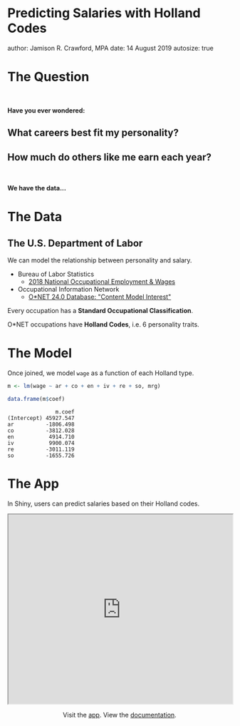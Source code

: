 Predicting Salaries with Holland Codes
========================================================
author: Jamison R. Crawford, MPA
date: 14 August 2019
autosize: true

The Question
========================================================

<br>

**Have you ever wondered:**

## What careers best fit my personality?

## How much do others like me earn each year?

<br>

**We have the data...**



The Data
========================================================

## The U.S. Department of Labor

We can model the relationship between personality and salary.

* Bureau of Labor Statistics
    - [2018 National Occupational Employment & Wages](https://www.bls.gov/oes/current/oes_nat.htm#00-0000)
* Occupational Information Network
    - [O*NET 24.0 Database: "Content Model Interest"](https://www.onetcenter.org/dictionary/24.0/excel/interests.html)
    
Every occupation has a **Standard Occupational Classification**.

O\*NET occupations have **Holland Codes**, i.e. 6 personality traits. 


The Model
========================================================



Once joined, we model `wage` as a function of each Holland type.


```r
m <- lm(wage ~ ar + co + en + iv + re + so, mrg)
```


```r
data.frame(m$coef)
```

```
               m.coef
(Intercept) 45927.547
ar          -1806.498
co          -3812.028
en           4914.710
iv           9900.074
re          -3011.119
so          -1655.726
```

The App
========================================================

In Shiny, users can predict salaries based on their Holland codes.

<center>

<iframe src="https://uruguayguy.shinyapps.io/shiny_app/" width="100%" height="425px"></iframe>

<br>

Visit the [app](https://uruguayguy.shinyapps.io/shiny_app/). View the [documentation](https://github.com/jamisoncrawford/ddp_app).

</center>
